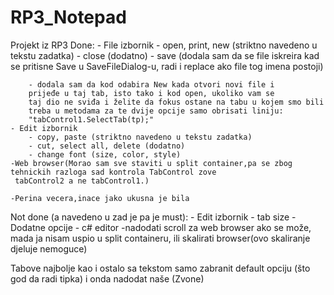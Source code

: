 # RP3_Notepad
Projekt iz RP3
Done:
	- File izbornik
		- open, print, new (striktno navedeno u tekstu zadatka)
		- close (dodatno)
		- save (dodala sam da se file iskreira kad se pritisne 
		Save u SaveFileDialog-u, radi i replace ako file tog imena
		postoji)

		- dodala sam da kod odabira New kada otvori novi file i 
		prijeđe u taj tab, isto tako i kod open, ukoliko vam se 
		taj dio ne sviđa i želite da fokus ostane na tabu u kojem smo bili
		treba u metodama za te dvije opcije samo obrisati liniju: 
		"tabControl1.SelectTab(tp);"
	- Edit izbornik
		- copy, paste (striktno navedeno u tekstu zadatka)
		- cut, select all, delete (dodatno)
		- change font (size, color, style)
	-Web browser(Morao sam sve staviti u split container,pa se zbog tehnickih razloga sad kontrola TabControl zove
	 tabControl2 a ne tabControl1.)
	
	-Perina vecera,inace jako ukusna je bila
	
	
Not done (a navedeno u zad je pa je must):
	- Edit izbornik
		- tab size
	- Dodatne opcije
		- c# editor
		-nadodati scroll za web browser ako se može, mada ja nisam uspio u split containeru,
		 ili skalirati browser(ovo skaliranje djeluje nemoguce)
	
	
Tabove najbolje kao i ostalo sa tekstom samo zabranit default opciju (što god da radi tipka) i onda nadodat naše (Zvone)
